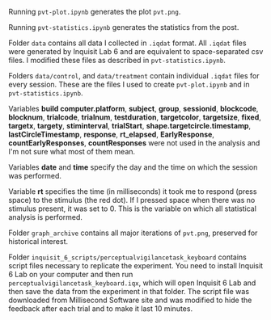 Running `pvt-plot.ipynb` generates the plot `pvt.png`.

Running `pvt-statistics.ipynb` generates the statistics from the post.

Folder `data` contains all data I collected in `.iqdat` format. All `.iqdat` files were generated by Inquisit Lab 6 and are equivalent to space-separated csv files. I modified these files as described in `pvt-statistics.ipynb`.

Folders `data/control`, and `data/treatment` contain individual `.iqdat` files for every session. These are the files I used to create `pvt-plot.ipynb` and in `pvt-statistics.ipynb`.

Variables **build	computer.platform**, **subject**,	**group**,	**sessionid**,	**blockcode**,	**blocknum**,	**trialcode**,	**trialnum**,	**testduration**,	**targetcolor**,	**targetsize**,	**fixed**,	**targetx**,	**targety**,	**stiminterval**,	**trialStart**,	**shape.targetcircle.timestamp**,	**lastCircleTimestamp**,	**response**, **rt_elapsed**,	**EarlyResponse**,	**countEarlyResponses**, **countResponses** were not used in the analysis and I'm not sure what most of them mean.

Variables **date** and **time** specify the day and the time on which the session was performed.

Variable **rt** specifies the time (in milliseconds) it took me to respond (press space) to the stimulus (the red dot). If I pressed space when there was no stimulus present, it was set to 0.  This is the variable on which all statistical analysis is performed.

Folder `graph_archive` contains all major iterations of `pvt.png`, preserved for historical interest.

Folder `inquisit_6_scripts/perceptualvigilancetask_keyboard` contains script files necessary to replicate the experiment. You need to install Inquisit 6 Lab on your computer and then run `perceptualvigilancetask_keyboard.iqx`, which will open Inquisit 6 Lab and then save the data from the experiment in that folder. The script file was downloaded from Millisecond Software site and was modified to hide the feedback after each trial and to make it last 10 minutes.